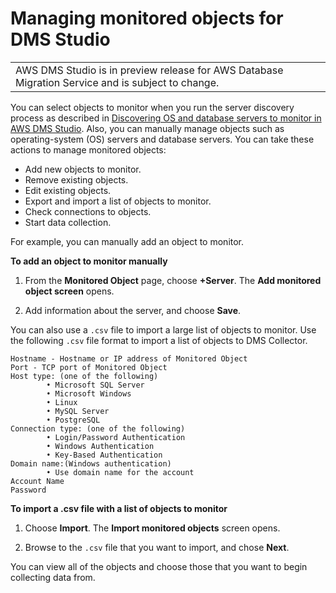# Managing monitored objects for DMS Studio<a name="CHAP_DMSStudio.ManagingObjects"></a>


|  | 
| --- |
| AWS DMS Studio is in preview release for AWS Database Migration Service and is subject to change\. | 

You can select objects to monitor when you run the server discovery process as described in [Discovering OS and database servers to monitor in AWS DMS Studio](CHAP_DMSStudio.Discovering.md)\. Also, you can manually manage objects such as operating\-system \(OS\) servers and database servers\. You can take these actions to manage monitored objects:
+ Add new objects to monitor\.
+ Remove existing objects\.
+ Edit existing objects\.
+ Export and import a list of objects to monitor\.
+ Check connections to objects\.
+ Start data collection\.

For example, you can manually add an object to monitor\.

**To add an object to monitor manually**

1. From the **Monitored Object** page, choose **\+Server**\. The **Add monitored object screen** opens\. 

1. Add information about the server, and choose **Save**\.

You can also use a `.csv` file to import a large list of objects to monitor\. Use the following `.csv` file format to import a list of objects to DMS Collector\.

```
Hostname - Hostname or IP address of Monitored Object
Port - TCP port of Monitored Object  
Host type: (one of the following)         
        • Microsoft SQL Server         
        • Microsoft Windows         
        • Linux         
        • MySQL Server         
        • PostgreSQL 
Connection type: (one of the following)         
        • Login/Password Authentication         
        • Windows Authentication         
        • Key-Based Authentication
Domain name:(Windows authentication)         
        • Use domain name for the account
Account Name  
Password
```

**To import a \.csv file with a list of objects to monitor**

1. Choose **Import**\. The **Import monitored objects** screen opens\.

1. Browse to the `.csv` file that you want to import, and chose **Next**\.

You can view all of the objects and choose those that you want to begin collecting data from\.